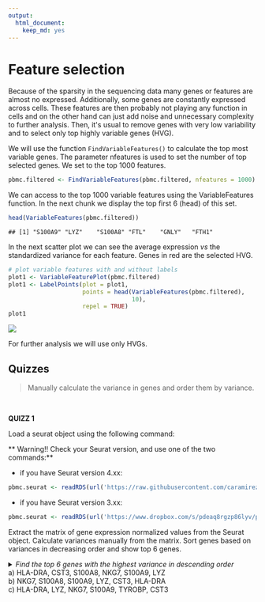 ```yaml
---
output:
  html_document:
    keep_md: yes
---
```










# Feature selection


Because of the sparsity in the sequencing data many genes or features are almost no expressed.
Additionally, some genes are constantly expressed across cells. These features are then probably
not playing any function in cells and on the other hand can just add noise and unnecessary complexity
to further analysis. Then, it's usual to remove genes with very low variability and to select
only top highly variable genes (HVG).

We will use the function `FindVariableFeatures()` to calculate the top most variable genes.
The parameter nfeatures is used to set the number of top selected genes. We set to the top
1000 features.


```r
pbmc.filtered <- FindVariableFeatures(pbmc.filtered, nfeatures = 1000)
```


We can access to the top 1000 variable features using the VariableFeatures function. In the next
chunk we display the top first 6 (head) of this set. 



```r
head(VariableFeatures(pbmc.filtered))
```

```
## [1] "S100A9" "LYZ"    "S100A8" "FTL"    "GNLY"   "FTH1"
```


In the next scatter plot we can see the average expression *vs* the standardized variance for each feature.
Genes in red are the selected HVG.



```r
# plot variable features with and without labels
plot1 <- VariableFeaturePlot(pbmc.filtered)
plot1 <- LabelPoints(plot = plot1, 
                     points = head(VariableFeatures(pbmc.filtered),
                                   10), 
                     repel = TRUE)
plot1 
```

<img src="03-Feature_selection_files/figure-html/unnamed-chunk-3-1.png" style="display: block; margin: auto;" />

For further analysis we will use only HVGs. 

## Quizzes

> Manually calculate the variance in genes and order them
by variance.

<!-- Quizz 1-->
<br>

**QUIZZ 1**

Load a seurat object using the following command:

** Warning!! Check your Seurat version, and use one of the two commands:**

* if you have Seurat version 4.xx:

```r
pbmc.seurat <- readRDS(url('https://raw.githubusercontent.com/caramirezal/caramirezal.github.io/master/bookdown-minimal/data/pbmc_10X_250_cells.seu.rds'))
```

* if you have Seurat version 3.xx:

```r
pbmc.seurat <- readRDS(url('https://www.dropbox.com/s/pdeaq8rgzp86lyv/pbmc_10X_200_cells.seu.rds?dl=1'))
```

Extract the matrix of gene expression normalized values from the Seurat object.
Calculate variances manually from the matrix. Sort genes based on variances in 
decreasing order and show top 6 genes.

<details> 
<summary> <i>Find the top 6 genes with the highest variance in descending order</i>
<br>
a) HLA-DRA, CST3, S100A8, NKG7, S100A9, LYZ
<br>
b) NKG7, S100A8, S100A9, LYZ, CST3, HLA-DRA
<br>
c) HLA-DRA, LYZ, NKG7, S100A9, TYROBP, CST3 
</summary>
<br>
<b>Answer:</b>
<br>

<code>
pbmc.seurat<- NormalizeData(pbmc.seurat) %>%
                      ScaleData()
norm.exp <- pbmc.seurat@assays$RNA@scale.data
norm.exp <- GetAssayData(pbmc.seurat, slot = 'data')
</code>

<b>Calculation of the variance in genes</b>
<code>std.devs <- apply(norm.exp, 1, var)</code>

<b>Showing the top 6 genes with highest variance</b>
<code>head(sort(std.devs, decreasing = T))</code>

</details>

